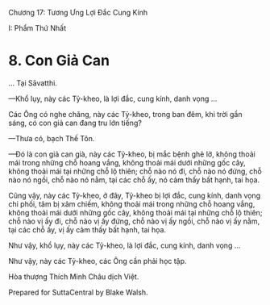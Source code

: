  

Chương 17: Tương Ưng Lợi Ðắc Cung Kính

I: Phẩm Thứ Nhất

# 8\. Con Giả Can

… Tại Sāvatthi.

—Khổ lụy, này các Tỷ-kheo, là lợi đắc, cung kính, danh vọng …

Các Ông có nghe chăng, này các Tỷ-kheo, trong ban đêm, khi trời gần sáng, có con giả can đang tru lớn tiếng?

—Thưa có, bạch Thế Tôn.

—Ðó là con giả can già, này các Tỷ-kheo, bị mắc bệnh ghẻ lở, không thoải mái trong những chỗ hoang vắng, không thoải mái dưới những gốc cây, không thoải mái tại những chỗ lộ thiên; chỗ nào nó đi, chỗ nào nó đứng, chỗ nào nó ngồi, chỗ nào nó nằm, tại các chỗ ấy, nó cảm thấy bất hạnh, tai họa.

Cũng vậy, này các Tỷ-kheo, ở đây, Tỷ-kheo bị lợi đắc, cung kính, danh vọng chi phối, tâm bị xâm chiếm, không thoải mái trong những chỗ hoang vắng, không thoải mái dưới những gốc cây, không thoải mái tại những chỗ lộ thiên; chỗ nào vị ấy đi, chỗ nào vị ấy đứng, chỗ nào vị ấy ngồi, chỗ nào vị ấy nằm, tại các chỗ ấy, vị ấy cảm thấy bất hạnh, tai họa.

Như vậy, khổ lụy, này các Tỷ-kheo, là lợi đắc, cung kính, danh vọng …

Như vậy, này các Tỷ-kheo, các Ông cần phải học tập.

Hòa thượng Thích Minh Châu dịch Việt.

Prepared for SuttaCentral by Blake Walsh.